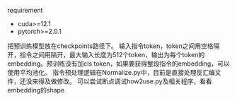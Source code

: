 requirement
- cuda>=12.1
- pytorch>=2.0.1

把预训练模型放在checkpoints路径下。
输入指令token，token之间用空格隔开，指令之间用<eos>隔开，最大输入长度为512个token，输出为每个token的embedding。预训练没有加cls token，如果要获得整段指令的embedding，可以使用平均池化。
指令预处理逻辑在Normalize.py中，目前是直接处理反汇编文件，还没来得及做修改。
可以尝试断点调试how2use.py及相关程序，看看embedding的shape
